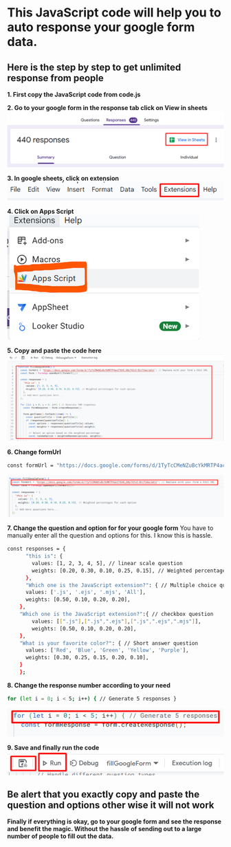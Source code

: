 # This JavaScript code will help you to auto response your google form data.

## Here is the step by step to get unlimited response from people

**1. First copy the JavaScript code from code.js**

**2. Go to your google form in the response tab click on View in sheets**
![alt text](image.png)


**3. In google sheets, click on extension**
![alt text](image-1.png)


**4. Click on Apps Script**
![alt text](image-2.png)


**5. Copy and paste the code here**
![alt text](image-3.png)


**6. Change formUrl**
``` bash 
const formUrl = "https://docs.google.com/forms/d/1TyTcCMeNZuBcYkMRTP4acZ76HO_G0y74Zx3-BitTUew/edit"
```
![alt text](image-5.png)


**7. Change the question and option for for your google form**
You have to manually enter all the question and options for this. I know this is hassle.

``` bash 
const responses = {
      "this is": {
        values: [1, 2, 3, 4, 5], // linear scale question
        weights: [0.20, 0.30, 0.10, 0.25, 0.15], // Weighted percentages for each option
      },
      "Which one is the JavaScript extension?": { // Multiple choice question
      values: ['.js', '.ejs', '.mjs', 'All'],
      weights: [0.50, 0.10, 0.20, 0.20],
    },
    "Which one is the JavaScript extension?":{ // checkbox question
        values: [[".js"],[".js",".ejs"],[".js",".ejs",".mjs"]],
        weights: [0.50, 0.10, 0.20, 0.20],
    },
    "What is your favorite color?": { // Short answer question
      values: ['Red', 'Blue', 'Green', 'Yellow', 'Purple'],
      weights: [0.30, 0.25, 0.15, 0.20, 0.10], 
    }
    };

```

**8. Change the response number according to your need**
``` bash 
for (let i = 0; i < 5; i++) { // Generate 5 responses }
```
![alt text](image-7.png)


**9. Save and finally run the code**
![alt text](image-6.png)

## Be alert that you exactly copy and paste the question and options other wise it will not work

**Finally if everything is okay, go to your google form and see the response and benefit the magic. Without the hassle of sending out to a large number of people to fill out the data.**
